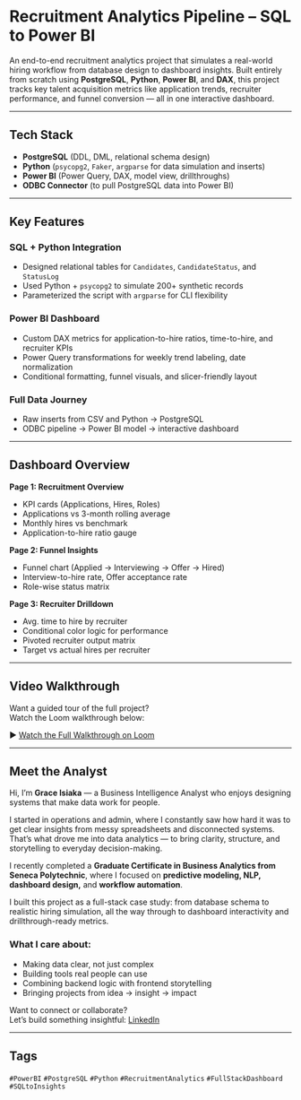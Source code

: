 # Recruitment Analytics Pipeline – SQL to Power BI

An end-to-end recruitment analytics project that simulates a real-world hiring workflow from database design to dashboard insights. Built entirely from scratch using **PostgreSQL**, **Python**, **Power BI**, and **DAX**, this project tracks key talent acquisition metrics like application trends, recruiter performance, and funnel conversion — all in one interactive dashboard.

---

##  Tech Stack

- **PostgreSQL** (DDL, DML, relational schema design)
- **Python** (`psycopg2`, `Faker`, `argparse` for data simulation and inserts)
- **Power BI** (Power Query, DAX, model view, drillthroughs)
- **ODBC Connector** (to pull PostgreSQL data into Power BI)

---

##  Key Features

###  SQL + Python Integration
- Designed relational tables for `Candidates`, `CandidateStatus`, and `StatusLog`
- Used Python + `psycopg2` to simulate 200+ synthetic records
- Parameterized the script with `argparse` for CLI flexibility

###  Power BI Dashboard
- Custom DAX metrics for application-to-hire ratios, time-to-hire, and recruiter KPIs
- Power Query transformations for weekly trend labeling, date normalization
- Conditional formatting, funnel visuals, and slicer-friendly layout

###  Full Data Journey
- Raw inserts from CSV and Python → PostgreSQL
- ODBC pipeline → Power BI model → interactive dashboard

---

## Dashboard Overview

**Page 1: Recruitment Overview**
- KPI cards (Applications, Hires, Roles)
- Applications vs 3-month rolling average
- Monthly hires vs benchmark
- Application-to-hire ratio gauge

**Page 2: Funnel Insights**
- Funnel chart (Applied → Interviewing → Offer → Hired)
- Interview-to-hire rate, Offer acceptance rate
- Role-wise status matrix

**Page 3: Recruiter Drilldown**
- Avg. time to hire by recruiter
- Conditional color logic for performance
- Pivoted recruiter output matrix
- Target vs actual hires per recruiter

---

## Video Walkthrough

Want a guided tour of the full project?  
Watch the Loom walkthrough below:

▶️ [Watch the Full Walkthrough on Loom](https://www.loom.com/share/f4f71b9a912b488ca82c18e5634aee7d?sid=1483eb4c-89f1-4e5f-82be-7c57f84b1ed4)

---

##  Meet the Analyst

Hi, I’m **Grace Isiaka** — a Business Intelligence Analyst who enjoys designing systems that make data work for people.

I started in operations and admin, where I constantly saw how hard it was to get clear insights from messy spreadsheets and disconnected systems. That’s what drove me into data analytics — to bring clarity, structure, and storytelling to everyday decision-making.

I recently completed a **Graduate Certificate in Business Analytics from Seneca Polytechnic**, where I focused on **predictive modeling, NLP, dashboard design,** and **workflow automation**.

I built this project as a full-stack case study: from database schema to realistic hiring simulation, all the way through to dashboard interactivity and drillthrough-ready metrics.

### What I care about:
- Making data clear, not just complex
- Building tools real people can use
- Combining backend logic with frontend storytelling
- Bringing projects from idea → insight → impact

 Want to connect or collaborate?  
Let’s build something insightful: [LinkedIn](https://www.linkedin.com/in/grace-isiaka)

---

##  Tags
`#PowerBI` `#PostgreSQL` `#Python` `#RecruitmentAnalytics` `#FullStackDashboard` `#SQLtoInsights`
